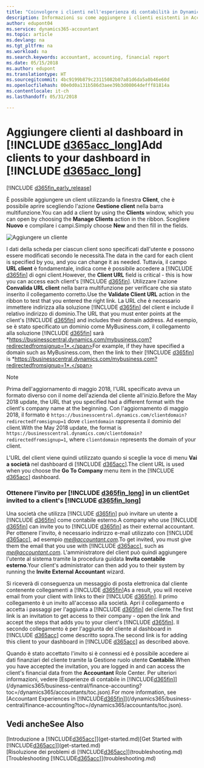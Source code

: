 ```yaml
---
title: "Coinvolgere i clienti nell'esperienza di contabilità in Dynamics 365 | Documenti Microsoft"
description: Informazioni su come aggiungere i clienti esistenti in Accountant Hub per Dynamics 365.
author: edupont04
ms.service: dynamics365-accountant
ms.topic: article
ms.devlang: na
ms.tgt_pltfrm: na
ms.workload: na
ms.search.keywords: accountant, accounting, financial report
ms.date: 05/15/2018
ms.author: edupont
ms.translationtype: HT
ms.sourcegitcommit: 4bc9199b879c23115082b07a81d6da5a0b46e60d
ms.openlocfilehash: 00e0d0a131b586d3aee39b3d08064defff81814a
ms.contentlocale: it-ch
ms.lasthandoff: 05/31/2018

---
```

# <a name="add-clients-to-your-dashboard-in-include-d365acclongincludesd365acclongmdmd"></a><span data-ttu-id="441b9-103">Aggiungere clienti al dashboard in [!INCLUDE [d365acc_long](includes/d365acc_long_md.md)]</span><span class="sxs-lookup"><span data-stu-id="441b9-103">Add clients to your dashboard in [!INCLUDE [d365acc_long](includes/d365acc_long_md.md)]</span></span>
[!INCLUDE [d365fin_early_release](includes/d365fin_early_release.md.md)]

<span data-ttu-id="441b9-104">È possibile aggiungere un client utilizzando la finestra **Client**, che è possibile aprire scegliendo l'azione **Gestione client** nella barra multifunzione.</span><span class="sxs-lookup"><span data-stu-id="441b9-104">You can add a client by using the **Clients** window, which you can open by choosing the **Manage Clients** action in the ribbon.</span></span> <span data-ttu-id="441b9-105">Scegliere **Nuovo** e compilare i campi.</span><span class="sxs-lookup"><span data-stu-id="441b9-105">Simply choose **New** and then fill in the fields.</span></span>  

![Aggiungere un cliente](./media/accountant-add-client/manage-client.png)

<span data-ttu-id="441b9-107">I dati della scheda per ciascun client sono specificati dall'utente e possono essere modificati secondo le necessità.</span><span class="sxs-lookup"><span data-stu-id="441b9-107">The data in the card for each client is specified by you, and you can change it as needed.</span></span> <span data-ttu-id="441b9-108">Tuttavia, il campo **URL client** è fondamentale, indica come è possibile accedere a [!INCLUDE [d365fin](includes/d365fin_md.md)] di ogni client.</span><span class="sxs-lookup"><span data-stu-id="441b9-108">However, the **Client URL** field is critical - this is how you can access each client's [!INCLUDE [d365fin](includes/d365fin_md.md)].</span></span> <span data-ttu-id="441b9-109">Utilizzare l'azione **Convalida URL client** nella barra multifunzione per verificare che sia stato inserito il collegamento corretto.</span><span class="sxs-lookup"><span data-stu-id="441b9-109">Use the **Validate Client URL** action in the ribbon to test that you entered the right link.</span></span> <span data-ttu-id="441b9-110">La URL che è necessario immettere indirizza alla soluzione [!INCLUDE [d365fin](includes/d365fin_md.md)] del client e include il relativo indirizzo di dominio.</span><span class="sxs-lookup"><span data-stu-id="441b9-110">The URL that you must enter points at the client's [!INCLUDE [d365fin](includes/d365fin_md.md)] and includes their domain address.</span></span> <span data-ttu-id="441b9-111">Ad esempio, se è stato specificato un dominio come MyBusiness.com, il collegamento alla soluzione [!INCLUDE [d365fin](includes/d365fin_md.md)] sarà *https://businesscentral.dynamics.com/mybusiness.com?redirectedfromsignup=1*.</span><span class="sxs-lookup"><span data-stu-id="441b9-111">For example, if they have specified a domain such as MyBusiness.com, then the link to their [!INCLUDE [d365fin](includes/d365fin_md.md)] is *https://businesscentral.dynamics.com/mybusiness.com?redirectedfromsignup=1*.</span></span>  

> [!NOTE]
>  <span data-ttu-id="441b9-112">Prima dell'aggiornamento di maggio 2018, l'URL specificato aveva un formato diverso con il nome dell'azienda del cliente all'inizio.</span><span class="sxs-lookup"><span data-stu-id="441b9-112">Before the May 2018 update, the URL that you specified had a different format with the client's company name at the beginning.</span></span> <span data-ttu-id="441b9-113">Con l'aggiornamento di maggio 2018, il formato è ```https://businesscentral.dynamics.com/clientdomain?redirectedfromsignup=1``` dove ```clientdomain``` rappresenta il dominio del client.</span><span class="sxs-lookup"><span data-stu-id="441b9-113">With the May 2018 update, the format is ```https://businesscentral.dynamics.com/clientdomain?redirectedfromsignup=1```, where ```clientdomain``` represents the domain of your client.</span></span>  

<span data-ttu-id="441b9-114">L'URL del client viene quindi utilizzato quando si sceglie la voce di menu **Vai a società** nel dashboard di [!INCLUDE [d365acc](includes/d365acc_md.md)].</span><span class="sxs-lookup"><span data-stu-id="441b9-114">The client URL is used when you choose the **Go To Company** menu item in the [!INCLUDE [d365acc](includes/d365acc_md.md)] dashboard.</span></span>  

### <a name="get-invited-to-a-clients-include-d365finlongincludesd365finlongmdmd"></a><span data-ttu-id="441b9-115">Ottenere l'invito per [!INCLUDE [d365fin_long](includes/d365fin_long_md.md)] in un client</span><span class="sxs-lookup"><span data-stu-id="441b9-115">Get invited to a client's [!INCLUDE [d365fin_long](includes/d365fin_long_md.md)]</span></span>
<span data-ttu-id="441b9-116">Una società che utilizza [!INCLUDE [d365fin](includes/d365fin_md.md)] può invitare un utente a [!INCLUDE [d365fin](includes/d365fin_md.md)] come contabile esterno.</span><span class="sxs-lookup"><span data-stu-id="441b9-116">A company who use [!INCLUDE [d365fin](includes/d365fin_md.md)] can invite you to [!INCLUDE [d365fin](includes/d365fin_md.md)] as their external accountant.</span></span> <span data-ttu-id="441b9-117">Per ottenere l'invito, è necessario indirizzo e-mail utilizzato con [!INCLUDE [d365acc](includes/d365acc_md.md)], ad esempio <em>me@accountant.com</em>.</span><span class="sxs-lookup"><span data-stu-id="441b9-117">To get invited, you must give them the email that you use with [!INCLUDE [d365acc](includes/d365acc_md.md)], such as <em>me@accountant.com</em>.</span></span> <span data-ttu-id="441b9-118">L'amministratore del client può quindi aggiungere l'utente al sistema tramite la procedura guidata **Invita contabile esterno**.</span><span class="sxs-lookup"><span data-stu-id="441b9-118">Your client's administrator can then add you to their system by running the **Invite External Accountant** wizard.</span></span>  

<span data-ttu-id="441b9-119">Si riceverà di conseguenza un messaggio di posta elettronica dal cliente contenente collegamenti a [!INCLUDE [d365fin](includes/d365fin_md.md)]</span><span class="sxs-lookup"><span data-stu-id="441b9-119">As a result, you will receive email from your client with links to their [!INCLUDE [d365fin](includes/d365fin_md.md)].</span></span> <span data-ttu-id="441b9-120">Il primo collegamento è un invito all'accesso alla società. Apri il collegamento e accetta i passaggi per l'aggiunta a [!INCLUDE [d365fin](includes/d365fin_md.md)] del cliente.</span><span class="sxs-lookup"><span data-stu-id="441b9-120">The first link is an invitation to get access to their company - open the link and accept the steps that adds you to your client's [!INCLUDE [d365fin](includes/d365fin_md.md)].</span></span> <span data-ttu-id="441b9-121">Il secondo collegamento è per l'aggiunta del cliente al dashboard in [!INCLUDE [d365acc](includes/d365acc_md.md)] come descritto sopra.</span><span class="sxs-lookup"><span data-stu-id="441b9-121">The second link is for adding this client to your dashboard in [!INCLUDE [d365acc](includes/d365acc_md.md)] as described above.</span></span>  

<span data-ttu-id="441b9-122">Quando è stato accettato l'invito si è connessi ed è possibile accedere ai dati finanziari del cliente tramite la Gestione ruolo utente **Contabile**.</span><span class="sxs-lookup"><span data-stu-id="441b9-122">When you have accepted the invitation, you are logged in and can access the client's financial data from the **Accountant** Role Center.</span></span> <span data-ttu-id="441b9-123">Per ulteriori informazioni, vedere [Esperienze di contabile in [!INCLUDE[d365fin](includes/d365fin_md.md)]](/dynamics365/business-central/finance-accounting?toc=/dynamics365/accountants/toc.json).</span><span class="sxs-lookup"><span data-stu-id="441b9-123">For more information, see [Accountant Experiences in [!INCLUDE[d365fin](includes/d365fin_md.md)]](/dynamics365/business-central/finance-accounting?toc=/dynamics365/accountants/toc.json).</span></span>  

## <a name="see-also"></a><span data-ttu-id="441b9-124">Vedi anche</span><span class="sxs-lookup"><span data-stu-id="441b9-124">See Also</span></span>
<span data-ttu-id="441b9-125">[Introduzione a [!INCLUDE[d365acc](includes/d365acc_md.md)]](get-started.md)</span><span class="sxs-lookup"><span data-stu-id="441b9-125">[Get Started with [!INCLUDE[d365acc](includes/d365acc_md.md)]](get-started.md)</span></span>  
<span data-ttu-id="441b9-126">[Risoluzione dei problemi di [!INCLUDE[d365acc](includes/d365acc_md.md)]](troubleshooting.md)</span><span class="sxs-lookup"><span data-stu-id="441b9-126">[Troubleshooting [!INCLUDE[d365acc](includes/d365acc_md.md)]](troubleshooting.md)</span></span>  

